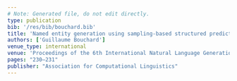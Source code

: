 ```yaml
---
# Note: Generated file, do not edit directly.
type: publication
bib: '/res/bib/bouchard.bib'
title: 'Named entity generation using sampling-based structured prediction'
authors: ['Guillaume Bouchard']
venue_type: international
venue: 'Proceedings of the 6th International Natural Language Generation Conference'
pages: "230–231"
publisher: "Association for Computational Linguistics"
---
```

